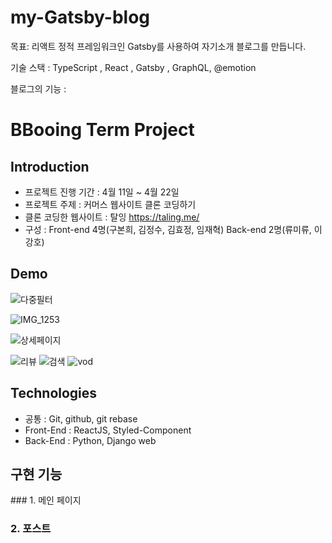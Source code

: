 # my-Gatsby-blog

목표: 리액트 정적 프레임워크인 Gatsby를 사용하여 자기소개 블로그를 만듭니다.

기술 스택 : TypeScript , React , Gatsby , GraphQL, @emotion

블로그의 기능 : 
<h1>BBooing Term Project</h1>
<h2>Introduction</h2>


* 프로젝트 진행 기간 : 4월 11일 ~ 4월 22일
* 프로젝트 주제 : 커머스 웹사이트 클론 코딩하기 
* 클론 코딩한 웹사이트 : 탈잉 https://taling.me/
* 구성 : Front-end 4명(구본희, 김정수, 김효정, 임재혁) Back-end 2명(류미류, 이강호)


<h2>Demo</h2>

![다중필터](https://user-images.githubusercontent.com/90507720/164960426-2560f9c1-da25-4a5b-8999-cfd90e8b2bd0.gif)


![IMG_1253](https://user-images.githubusercontent.com/90507720/164960399-29d11671-2b7c-46a5-87e9-32f4d86332c2.jpg)

![상세페이지](https://user-images.githubusercontent.com/90507720/164960411-311e1206-3585-43a0-869c-9ca2b72c30fe.gif)


![리뷰](https://user-images.githubusercontent.com/90507720/164960414-e033959a-d3a9-421f-ade2-5b629cf8a003.gif)
![검색](https://user-images.githubusercontent.com/90507720/164960417-7355de31-7175-4d78-b305-f4c2f6ae91a1.gif)
![vod](https://user-images.githubusercontent.com/90507720/164960447-d3ebcaef-a017-4969-b352-a5a89ffcf30c.gif)

<h2>Technologies</h2>

* 공통 : Git, github, git rebase 
* Front-End : ReactJS, Styled-Component
* Back-End : Python, Django web

<h2>구현 기능</h2>
### 1. 메인 페이지 


### 2. 포스트 








